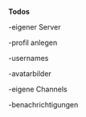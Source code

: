 **Todos**

-eigener Server

-profil anlegen

-usernames

-avatarbilder

-eigene Channels

-benachrichtigungen

